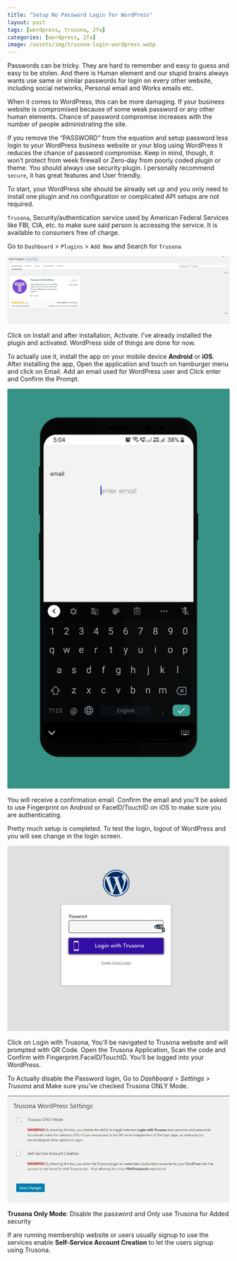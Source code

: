 ```yaml
---
title: "Setup No Password Login for WordPress"
layout: post
tags: [wordpress, trusona, 2fa]
categories: [wordpress, 2fa]
image: /assets/img/trusona-login-wordpress.webp
---
```


Passwords can be tricky. They are hard to remember and easy to guess and easy to be stolen. And there is Human element and our stupid brains always wants use same or similar passwords for login on every other website, including social networks, Personal email and Works emails etc.

When it comes to WordPress, this can be more damaging. If your business website is compromised because of some weak password or any other human elements. Chance of password compromise increases with the number of people administrating the site.

If you remove the “PASSWORD” from the equation and setup password less login to your WordPress business website or your blog using WordPress it reduces the chance of password compromise. Keep in mind, though, it won’t protect from week firewall or Zero-day from poorly coded plugin or theme. You should always use security plugin. I personally recommend `secure`, it has great features and User friendly.

To start, your WordPress site should be already set up and you only need to install one plugin and no configuration or complicated API setups are not required.

`Trusona`, Security/authentication service used by American Federal Services like FBI, CIA, etc. to make sure said person is accessing the service. It is available to consumers free of charge.

Go to `Dashboard` > `Plugins` > `Add New` and Search for `Trusona`

![Trusona](/assets/img/trusona.webp)

Click on Install and after installation, Activate. I’ve already installed the plugin and activated. WordPress side of things are done for now.

To actually use it, install the app on your mobile device **Android** or **iOS**. After installing the app, Open the application and touch on hamburger menu and click on Email. Add an email used for WordPress user and Click enter and Confirm the Prompt.

![email trusona](/assets/img/trusona-email.webp)

You will receive a confirmation email. Confirm the email and you’ll be asked to use Fingerprint on Android or FaceID/TouchID on iOS to make sure you are authenticating.

Pretty much setup is completed. To test the login, logout of WordPress and you will see change in the login screen.

![wordpress trusona login](/assets/img/trusona-login-wordpress.webp)

Click on Login with Trusona, You’ll be navigated to Trusona website and will prompted with QR Code. Open the Trusona Application, Scan the code and Confirm with Fingerprint.FaceID/TouchID. You’ll be logged into your WordPress.

To Actually disable the Password login, Go to *Dashboard > Settings > Trusona* and Make sure you’ve checked Trusona ONLY Mode.

![trusona options](/assets/img/trusona-options.webp)

**Trusona Only Mode**: Disable the password and Only use Trusona for Added security

If are running membership website or users usually signup to use the services enable **Self-Service Account Creation** to let the users signup using Trusona.
